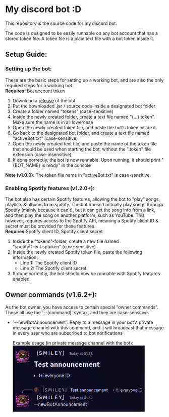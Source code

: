 <h1>My discord bot :D</h1>
<p>This repository is the source code for my discord bot.

The code is designed to be easily runnable on any bot account that has a stored token file.
A token file is a plain text file with a bot token inside it.</p>

<h2>Setup Guide:</h2>
<h3>Setting up the bot:</h3>
<p>
    These are the basic steps for setting up a working bot, and are also the only required steps for a working bot.<br/>
    <b>Requires:</b> Bot account token
</p>
<ol>
    <li>Download a <a href="https://github.com/SmileyFace799/discord-bot/releases">release</a> of the bot</li>
    <li>Put the downloaded .jar / source code inside a designated bot folder</li>
    <li>Create a folder named "tokens" (case-sensitive)</li>
    <li>Inside the newly created folder, create a text file named "{...}.token". Make sure the name is in all lowercase</li>
    <li>Open the newly created token file, and paste the bot's token inside it.</li>
    <li>Go back to the designated bot folder, and create a text file named "activeBot.txt" (case-sensitive)</li>
    <li>Open the newly created text file, and paste the name of the token file that should be used when starting the bot,
    without the ".token" file extension (case-insensitive)</li>
    <li>If done correctly, the bot is now runnable. Upon running, it should print "{BOT_NAME} is ready" in the console</li>
</ol>
<p><b>Note (v1.0.0):</b> The token file name in "activeBot.txt" is case-sensitive.</p>

<h3>Enabling Spotify features (v1.2.0+):</h3>
<p>
    The bot also has certain Spotify features, allowing the bot to "play" songs, playlists & albums from spotify.
    The bot doesn't actually play songs through Spotify (mainly because it can't), but it can get the song info from a link,
    and then play the song on another platform, such as YouTube. This however, requires access to the Spotify API,
    meaning a Spotify client ID & secret must be provided for these features.<br/>
    <b>Requires:</b>Spotify client ID, Spotify client secret
</p>
<ol>
    <li>Inside the "tokens"-folder, create a new file named "spotifyClient.sptoken" (case-sensitive)</li>
    <li>
        Inside the newly created Spotify token file, paste the following information:
        <ul>
            <li>Line 1: The Spotify client ID</li>
            <li>Line 2: The Spotify client secret</li>
        </ul>
    </li>
    <li>If done correctly, the bot should now be runnable with Spotify features enabled</li>
</ol>

<h2>Owner commands (v1.6.2+):</h2>
<p>
    As the bot owner, you have access to certain special "owner commands".
    These all use the `--[command]` syntax, and they are case-sensitive.
</p>
<ul>
    <li>
        <p>
            `--newBotAnnouncement`: Reply to a message in your bot's private message channel with this command,
            and it will broadcast that message in every user who are subscribed to bot notifications
        </p>
        <p>
            Example usage (in private message channel with the bot):<br/>
            <img src="readmeImgs/newBotAnnouncement.png" alt="image showing how to use the newBotAnnouncement owner command">
        </p>
    </li>
</ul>